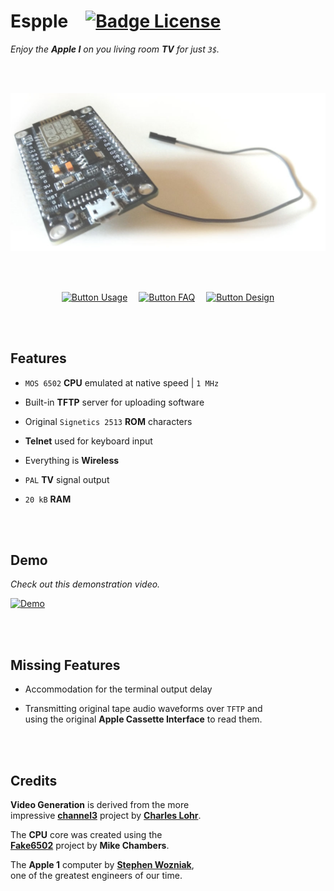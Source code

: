 

# Espple   [![Badge License]][License]

*Enjoy the **Apple I** on you living room **TV** for just `3$`.*

<br>
<br>

<div align = center>

[![Preview]][#]

<br>
<br>

[![Button Usage]][Usage]   
[![Button FAQ]][FAQ]   
[![Button Design]][Design]

</div>

<br>
<br>

## Features

- `MOS 6502` **CPU** emulated at native speed \| `1 MHz`

- Built-in **TFTP** server for uploading software

- Original `Signetics 2513` **ROM** characters

- **Telnet** used for keyboard input

- Everything is **Wireless**

- `PAL` **TV** signal output

- `20 kB` **RAM**

<br>
<br>

## Demo

*Check out this demonstration video.*

[![Demo]][Demo Video]

<br>
<br>

## Missing Features

- Accommodation for the terminal output delay

- Transmitting original tape audio waveforms over `TFTP` and <br>
  using the original **Apple Cassette Interface** to read them.

<br>
<br>

## Credits

**Video Generation** is derived from the more<br>
impressive **[channel3]** project by **[Charles Lohr]**.

The **CPU** core was created using the <br>
**[Fake6502]** project by **Mike Chambers**.

The **Apple 1** computer by **[Stephen Wozniak]**, <br>
one of the greatest engineers of our time.

<br>


<!----------------------------------------------------------------------------->

[Stephen Wozniak]: https://en.wikipedia.org/wiki/Steve_Wozniak
[Charles Lohr]: https://github.com/cnlohr
[Demo Video]: https://www.youtube.com/watch?v=rCqbB1UmW8o
[Fake6502]: http://rubbermallet.org/fake6502.c
[channel3]: https://github.com/cnlohr/channel3
[Demo]: https://img.youtube.com/vi/rCqbB1UmW8o/0.jpg

[Preview]: Resources/Espple.png
[License]: LICENSE
[Design]: docs/Workings.md
[Usage]: docs/Usage.md
[FAQ]: docs/FAQ.md
[#]: #


<!----------------------------------[ Badges ]--------------------------------->

[Badge License]: https://img.shields.io/badge/License-MIT-ac8b11.svg?style=for-the-badge&labelColor=yellow


<!---------------------------------[ Buttons ]--------------------------------->

[Button Design]: https://img.shields.io/badge/Design-94399E?style=for-the-badge&logoColor=white&logo=GoogleSearchConsole
[Button Usage]: https://img.shields.io/badge/Usage-4285F4?style=for-the-badge&logoColor=white&logo=GitBook
[Button FAQ]: https://img.shields.io/badge/FAQ-0C9D58?style=for-the-badge&logoColor=white&logo=AskUbuntu
